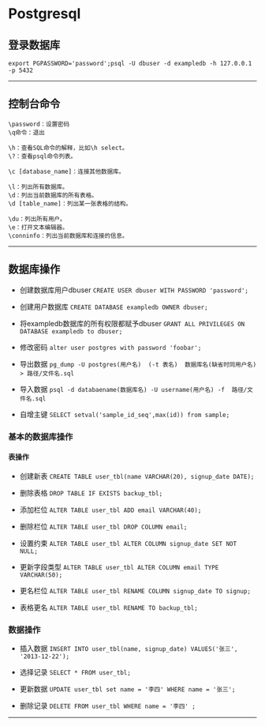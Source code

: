 # Postgresql

## 登录数据库

`export PGPASSWORD='password';psql -U dbuser -d exampledb -h 127.0.0.1 -p 5432`

---

## 控制台命令

```
\password：设置密码
\q命令：退出

\h：查看SQL命令的解释，比如\h select。
\?：查看psql命令列表。

\c [database_name]：连接其他数据库。

\l：列出所有数据库。
\d：列出当前数据库的所有表格。
\d [table_name]：列出某一张表格的结构。

\du：列出所有用户。
\e：打开文本编辑器。
\conninfo：列出当前数据库和连接的信息。
```

---

## 数据库操作

* 创建数据库用户dbuser
`CREATE USER dbuser WITH PASSWORD 'password';`

* 创建用户数据库
`CREATE DATABASE exampledb OWNER dbuser;`

* 将exampledb数据库的所有权限都赋予dbuser
`GRANT ALL PRIVILEGES ON DATABASE exampledb to dbuser;`

* 修改密码 
`alter user postgres with password 'foobar';`

* 导出数据
`pg_dump -U postgres(用户名)  (-t 表名)  数据库名(缺省时同用户名)  > 路径/文件名.sql`

* 导入数据
`psql -d databaename(数据库名) -U username(用户名) -f  路径/文件名.sql `

* 自增主键
`SELECT setval('sample_id_seq',max(id)) from sample;`

### 基本的数据库操作

#### 表操作
* 创建新表
`CREATE TABLE user_tbl(name VARCHAR(20), signup_date DATE);`

* 删除表格
`DROP TABLE IF EXISTS backup_tbl;`

* 添加栏位
`ALTER TABLE user_tbl ADD email VARCHAR(40);`

* 删除栏位
`ALTER TABLE user_tbl DROP COLUMN email;`

* 设置约束
`ALTER TABLE user_tbl ALTER COLUMN signup_date SET NOT NULL;`

* 更新字段类型
`ALTER TABLE user_tbl ALTER COLUMN email TYPE VARCHAR(50);`

* 更名栏位
`ALTER TABLE user_tbl RENAME COLUMN signup_date TO signup;`

* 表格更名
`ALTER TABLE user_tbl RENAME TO backup_tbl;`

### 数据操作

* 插入数据
`INSERT INTO user_tbl(name, signup_date) VALUES('张三', '2013-12-22');`

* 选择记录
`SELECT * FROM user_tbl;`

* 更新数据
`UPDATE user_tbl set name = '李四' WHERE name = '张三';`

* 删除记录
`DELETE FROM user_tbl WHERE name = '李四' ;`

---
